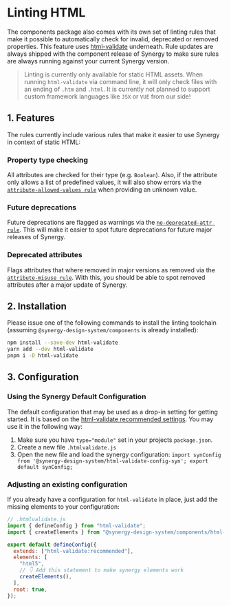 # Linting HTML

The components package also comes with its own set of linting rules that make it possible to automatically check for invalid, deprecated or removed properties. This feature uses [html-validate](https://html-validate.org/) underneath. Rule updates are always shipped with the component release of Synergy to make sure rules are always running against your current Synergy version.

> Linting is currently only available for static HTML assets. When running `html-validate` via command line, it will only check files with an ending of `.htm` and `.html`.
> It is currently not planned to support custom framework languages like `JSX` or `VUE` from our side!

## 1. Features

The rules currently include various rules that make it easier to use Synergy in context of static HTML:

### Property type checking

All attributes are checked for their type (e.g. `Boolean`).
Also, if the attribute only allows a list of predefined values, it will also show errors via the [`attribute-allowed-values rule`](https://html-validate.org/rules/attribute-allowed-values.html) when providing an unknown value.

### Future deprecations

Future deprecations are flagged as warnings via the [`no-deprecated-attr rule`](https://html-validate.org/rules/no-deprecated-attr.html).
This will make it easier to spot future deprecations for future major releases of Synergy.

### Deprecated attributes

Flags attributes that where removed in major versions as removed via the [`attribute-misuse rule`](https://html-validate.org/rules/attribute-misuse.html). With this, you should be able to spot removed attributes after a major update of Synergy.

## 2. Installation

Please issue one of the following commands to install the linting toolchain (assuming `@synergy-design-system/components` is already installed):

```bash
npm install --save-dev html-validate
yarn add --dev html-validate
pnpm i -D html-validate
```

## 3. Configuration

### Using the Synergy Default Configuration

The default configuration that may be used as a drop-in setting for getting started. It is based on the [html-validate recommended settings](https://html-validate.org/rules/presets.html#html-validate-recommended). You may use it in the following way:

1. Make sure you have `type="module"` set in your projects `package.json`.
2. Create a new file `.htmlvalidate.js`
3. Open the new file and load the synergy configuration: `import synConfig from '@synergy-design-system/html-validate-config-syn'; export default synConfig;`

### Adjusting an existing configuration

If you already have a configuration for `html-validate` in place, just add the missing elements to your configuration:

```javascript
// .htmlvalidate.js
import { defineConfig } from "html-validate";
import { createElements } from "@synergy-design-system/components/html-validate/scripts/createElements.js";

export default defineConfig({
  extends: ["html-validate:recommended"],
  elements: [
    "html5",
    // 👇 Add this statement to make synergy elements work
    createElements(),
  ],
  root: true,
});
```
